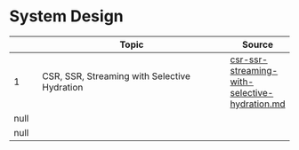 # System Design

<table><thead><tr><th width="40" data-type="number"></th><th width="473.20001220703125">Topic</th><th>Source</th></tr></thead><tbody><tr><td>1</td><td>CSR, SSR, Streaming with Selective Hydration</td><td><a data-mention href="csr-ssr-streaming-with-selective-hydration.md">csr-ssr-streaming-with-selective-hydration.md</a></td></tr><tr><td>null</td><td></td><td></td></tr><tr><td>null</td><td></td><td></td></tr></tbody></table>
